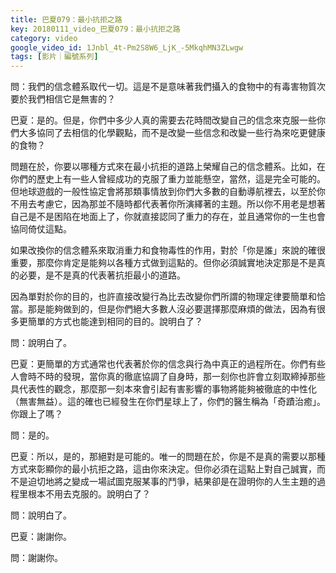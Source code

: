 ```yaml
---
title: 巴夏079：最小抗拒之路
key: 20180111_video_巴夏079：最小抗拒之路
category: video
google_video_id: 1Jnbl_4t-Pm2S8W6_LjK_-5MkqhMN3ZLwgw
tags: [影片｜編號系列]
---
```


問：我們的信念體系取代一切。這是不是意味著我們攝入的食物中的有毒害物質次要於我們相信它是無害的？

巴夏：是的。但是，你們中多少人真的需要去花時間改變自己的信念來克服一些你們大多協同了去相信的化學觀點，而不是改變一些信念和改變一些行為來吃更健康的食物？

問題在於，你要以哪種方式來在最小抗拒的道路上榮耀自己的信念體系。比如，在你們的歷史上有一些人曾經成功的克服了重力並能懸空，當然，這是完全可能的。但地球遊戲的一般性協定會將那類事情放到你們大多數的自動導航裡去，以至於你不用去考慮它，因為那並不隨時都代表著你所演繹著的主題。所以你不用老是想著自己是不是困陷在地面上了，你就直接認同了重力的存在，並且通常你的一生也會協同倚仗這點。

如果改換你的信念體系來取消重力和食物毒性的作用，對於「你是誰」來說的確很重要，那麼你肯定是能夠以各種方式做到這點的。但你必須誠實地決定那是不是真的必要，是不是真的代表著抗拒最小的道路。

因為單對於你的目的，也許直接改變行為比去改變你們所謂的物理定律要簡單和恰當。那是能夠做到的，但是你們絕大多數人沒必要選擇那麼麻煩的做法，因為有很多更簡單的方式也能達到相同的目的。說明白了？

問：說明白了。

巴夏：更簡單的方式通常也代表著於你的信念與行為中真正的過程所在。你們有些人會時不時的發現，當你真的徹底協調了自身時，那一刻你也許會立刻取締掉那些具代表性的觀念，那麼那一刻本來會引起有害影響的事物將能夠被徹底的中性化（無害無益）。這的確也已經發生在你們星球上了，你們的醫生稱為「奇蹟治癒」。你跟上了嗎？

問：是的。

巴夏：所以，是的，那絕對是可能的。唯一的問題在於，你是不是真的需要以那種方式來彰顯你的最小抗拒之路，這由你來決定。但你必須在這點上對自己誠實，而不是迫切地將之變成一場試圖克服某事的鬥爭，結果卻是在證明你的人生主題的過程里根本不用去克服的。說明白了？

問：說明白了。

巴夏：謝謝你。

問：謝謝你。
